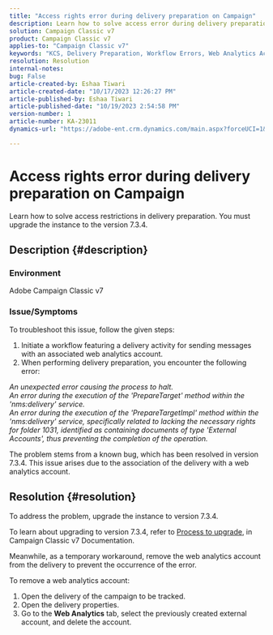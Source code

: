 ```yaml
---
title: "Access rights error during delivery preparation on Campaign"
description: Learn how to solve access error during delivery preparation due to insufficient rights for folder 1031.
solution: Campaign Classic v7
product: Campaign Classic v7
applies-to: "Campaign Classic v7"
keywords: "KCS, Delivery Preparation, Workflow Errors, Web Analytics Account"
resolution: Resolution
internal-notes: 
bug: False
article-created-by: Eshaa Tiwari
article-created-date: "10/17/2023 12:26:27 PM"
article-published-by: Eshaa Tiwari
article-published-date: "10/19/2023 2:54:58 PM"
version-number: 1
article-number: KA-23011
dynamics-url: "https://adobe-ent.crm.dynamics.com/main.aspx?forceUCI=1&pagetype=entityrecord&etn=knowledgearticle&id=49e2f862-e86c-ee11-8df0-6045bd006a22"

---
```

# Access rights error during delivery preparation on Campaign


Learn how to solve access restrictions in delivery preparation. You must upgrade the instance to the version 7.3.4.

## Description {#description}


### Environment

Adobe Campaign Classic v7

### Issue/Symptoms

To troubleshoot this issue, follow the given steps:

1. Initiate a workflow featuring a delivery activity for sending messages with an associated web analytics account.
2. When performing delivery preparation, you encounter the following error:


*An unexpected error causing the process to halt.
<br>An error during the execution of the 'PrepareTarget' method within the 'nms:delivery' service. 
<br>An error during the execution of the 'PrepareTargetImpl' method within the 'nms:delivery' service, specifically related to lacking the necessary rights for folder 1031, identified as containing documents of type 'External Accounts', thus preventing the completion of the operation.*

The problem stems from a known bug, which has been resolved in version 7.3.4. This issue arises due to the association of the delivery with a web analytics account.




## Resolution {#resolution}


To address the problem, upgrade the instance to version 7.3.4.

To learn about upgrading to version 7.3.4, refer to [Process to upgrade](https://experienceleague.adobe.com/docs/campaign-classic/using/getting-started/starting-with-adobe-campaign/faq/faq-build-upgrade.html?lang=en), in Campaign Classic v7 Documentation.

Meanwhile, as a temporary workaround, remove the web analytics account from the delivery to prevent the occurrence of the error.

To remove a web analytics account:

1. Open the delivery of the campaign to be tracked.
2. Open the delivery properties.
3. Go to the <b>Web Analytics</b> tab, select the previously created external account, and delete the account.


